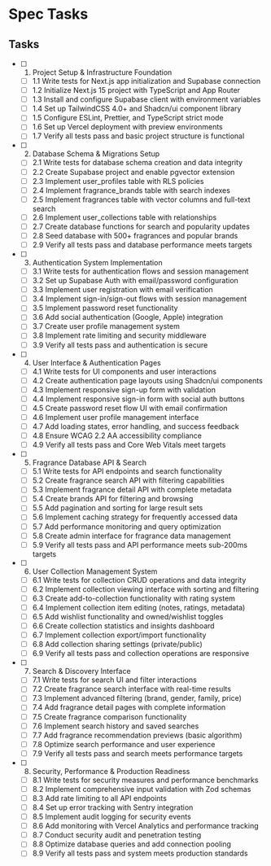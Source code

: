 # Spec Tasks

## Tasks

- [ ] 1. Project Setup & Infrastructure Foundation
  - [ ] 1.1 Write tests for Next.js app initialization and Supabase connection
  - [ ] 1.2 Initialize Next.js 15 project with TypeScript and App Router
  - [ ] 1.3 Install and configure Supabase client with environment variables
  - [ ] 1.4 Set up TailwindCSS 4.0+ and Shadcn/ui component library
  - [ ] 1.5 Configure ESLint, Prettier, and TypeScript strict mode
  - [ ] 1.6 Set up Vercel deployment with preview environments
  - [ ] 1.7 Verify all tests pass and basic project structure is functional

- [ ] 2. Database Schema & Migrations Setup
  - [ ] 2.1 Write tests for database schema creation and data integrity
  - [ ] 2.2 Create Supabase project and enable pgvector extension
  - [ ] 2.3 Implement user_profiles table with RLS policies
  - [ ] 2.4 Implement fragrance_brands table with search indexes
  - [ ] 2.5 Implement fragrances table with vector columns and full-text search
  - [ ] 2.6 Implement user_collections table with relationships
  - [ ] 2.7 Create database functions for search and popularity updates
  - [ ] 2.8 Seed database with 500+ fragrances and popular brands
  - [ ] 2.9 Verify all tests pass and database performance meets targets

- [ ] 3. Authentication System Implementation
  - [ ] 3.1 Write tests for authentication flows and session management
  - [ ] 3.2 Set up Supabase Auth with email/password configuration
  - [ ] 3.3 Implement user registration with email verification
  - [ ] 3.4 Implement sign-in/sign-out flows with session management
  - [ ] 3.5 Implement password reset functionality
  - [ ] 3.6 Add social authentication (Google, Apple) integration
  - [ ] 3.7 Create user profile management system
  - [ ] 3.8 Implement rate limiting and security middleware
  - [ ] 3.9 Verify all tests pass and authentication is secure

- [ ] 4. User Interface & Authentication Pages
  - [ ] 4.1 Write tests for UI components and user interactions
  - [ ] 4.2 Create authentication page layouts using Shadcn/ui components
  - [ ] 4.3 Implement responsive sign-up form with validation
  - [ ] 4.4 Implement responsive sign-in form with social auth buttons
  - [ ] 4.5 Create password reset flow UI with email confirmation
  - [ ] 4.6 Implement user profile management interface
  - [ ] 4.7 Add loading states, error handling, and success feedback
  - [ ] 4.8 Ensure WCAG 2.2 AA accessibility compliance
  - [ ] 4.9 Verify all tests pass and Core Web Vitals meet targets

- [ ] 5. Fragrance Database API & Search
  - [ ] 5.1 Write tests for API endpoints and search functionality
  - [ ] 5.2 Create fragrance search API with filtering capabilities
  - [ ] 5.3 Implement fragrance detail API with complete metadata
  - [ ] 5.4 Create brands API for filtering and browsing
  - [ ] 5.5 Add pagination and sorting for large result sets
  - [ ] 5.6 Implement caching strategy for frequently accessed data
  - [ ] 5.7 Add performance monitoring and query optimization
  - [ ] 5.8 Create admin interface for fragrance data management
  - [ ] 5.9 Verify all tests pass and API performance meets sub-200ms targets

- [ ] 6. User Collection Management System
  - [ ] 6.1 Write tests for collection CRUD operations and data integrity
  - [ ] 6.2 Implement collection viewing interface with sorting and filtering
  - [ ] 6.3 Create add-to-collection functionality with rating system
  - [ ] 6.4 Implement collection item editing (notes, ratings, metadata)
  - [ ] 6.5 Add wishlist functionality and owned/wishlist toggles
  - [ ] 6.6 Create collection statistics and insights dashboard
  - [ ] 6.7 Implement collection export/import functionality
  - [ ] 6.8 Add collection sharing settings (private/public)
  - [ ] 6.9 Verify all tests pass and collection operations are responsive

- [ ] 7. Search & Discovery Interface
  - [ ] 7.1 Write tests for search UI and filter interactions
  - [ ] 7.2 Create fragrance search interface with real-time results
  - [ ] 7.3 Implement advanced filtering (brand, gender, family, price)
  - [ ] 7.4 Add fragrance detail pages with complete information
  - [ ] 7.5 Create fragrance comparison functionality
  - [ ] 7.6 Implement search history and saved searches
  - [ ] 7.7 Add fragrance recommendation previews (basic algorithm)
  - [ ] 7.8 Optimize search performance and user experience
  - [ ] 7.9 Verify all tests pass and search meets performance targets

- [ ] 8. Security, Performance & Production Readiness
  - [ ] 8.1 Write tests for security measures and performance benchmarks
  - [ ] 8.2 Implement comprehensive input validation with Zod schemas
  - [ ] 8.3 Add rate limiting to all API endpoints
  - [ ] 8.4 Set up error tracking with Sentry integration
  - [ ] 8.5 Implement audit logging for security events
  - [ ] 8.6 Add monitoring with Vercel Analytics and performance tracking
  - [ ] 8.7 Conduct security audit and penetration testing
  - [ ] 8.8 Optimize database queries and add connection pooling
  - [ ] 8.9 Verify all tests pass and system meets production standards